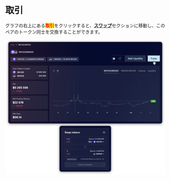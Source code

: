 # 取引

グラフの右上にある<mark style="color:red;">**取引**</mark>をクリックすると、[**スワップ**](../../../swap/)セクションに移動し、このペアのトークン同士を交換することができます。

![](<../../../../.gitbook/assets/image (146).png>)
